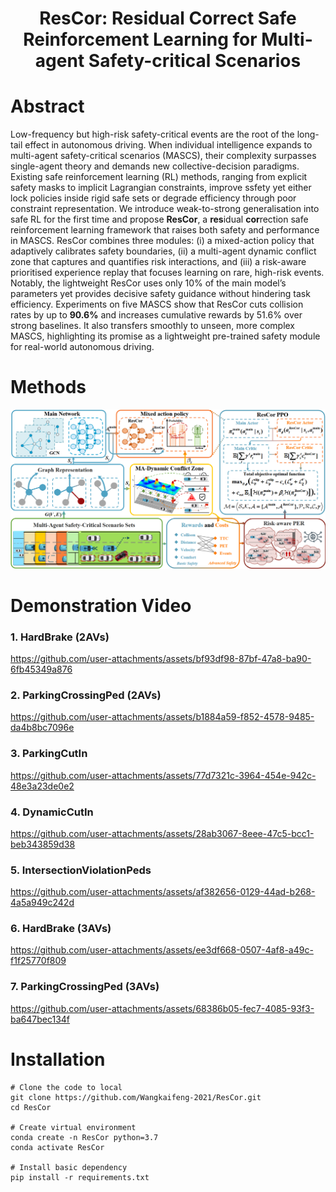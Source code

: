 <div align="center">   
  
# ResCor: Residual Correct Safe Reinforcement Learning for Multi-agent Safety-critical Scenarios
</div>


# Abstract
Low-frequency but high-risk safety-critical events are the root of the long-tail effect in autonomous driving. When individual intelligence expands to multi-agent safety-critical scenarios (MASCS), their complexity surpasses single-agent theory and demands new collective-decision paradigms. Existing safe reinforcement learning (RL) methods, ranging from explicit safety masks to implicit Lagrangian constraints, improve ssfety yet either lock policies inside rigid safe sets or degrade efficiency through poor constraint representation. We introduce weak-to-strong generalisation into safe RL for the first time and propose **ResCor**, a **res**idual **cor**rection safe reinforcement learning framework that raises both safety and performance in MASCS. ResCor combines three modules: (i) a mixed-action policy that adaptively calibrates safety boundaries, (ii) a multi-agent dynamic conflict zone that captures and quantifies risk interactions, and (iii) a risk-aware prioritised experience replay that focuses learning on rare, high-risk events. Notably, the lightweight ResCor uses only 10% of the main model’s parameters yet provides decisive safety guidance without hindering task efficiency. Experiments on five MASCS show that ResCor cuts collision rates by up to **90.6\%** and increases cumulative rewards by 51.6% over strong baselines. It also transfers smoothly to unseen, more complex MASCS, highlighting its promise as a lightweight pre-trained safety module for real-world autonomous driving. 


# Methods
![method](Figs/frame.png "model frame")


# Demonstration Video
### 1. HardBrake (2AVs)
https://github.com/user-attachments/assets/bf93df98-87bf-47a8-ba90-6fb45349a876

### 2. ParkingCrossingPed (2AVs)
https://github.com/user-attachments/assets/b1884a59-f852-4578-9485-da4b8bc7096e

### 3. ParkingCutIn
https://github.com/user-attachments/assets/77d7321c-3964-454e-942c-48e3a23de0e2

### 4. DynamicCutIn
https://github.com/user-attachments/assets/28ab3067-8eee-47c5-bcc1-beb343859d38

### 5. IntersectionViolationPeds
https://github.com/user-attachments/assets/af382656-0129-44ad-b268-4a5a949c242d

### 6. HardBrake (3AVs)
https://github.com/user-attachments/assets/ee3df668-0507-4af8-a49c-f1f25770f809

### 7. ParkingCrossingPed (3AVs)
https://github.com/user-attachments/assets/68386b05-fec7-4085-93f3-ba647bec134f


# Installation
```shell
# Clone the code to local
git clone https://github.com/Wangkaifeng-2021/ResCor.git
cd ResCor

# Create virtual environment
conda create -n ResCor python=3.7
conda activate ResCor

# Install basic dependency
pip install -r requirements.txt
```
